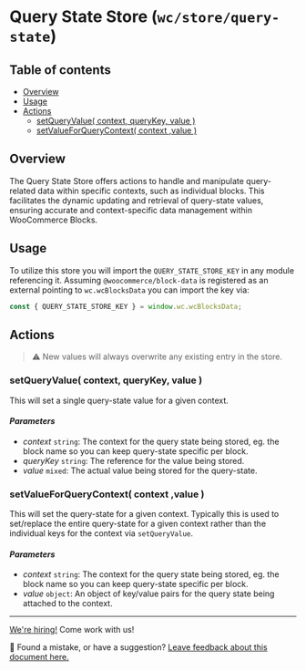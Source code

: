 # Query State Store (`wc/store/query-state`) <!-- omit in toc -->

## Table of contents <!-- omit in toc -->

-   [Overview](#overview)
-   [Usage](#usage)
-   [Actions](#actions)
    -   [setQueryValue( context, queryKey, value )](#setqueryvalue-context-querykey-value-)
    -   [setValueForQueryContext( context ,value )](#setvalueforquerycontext-context-value-)

## Overview

The Query State Store offers actions to handle and manipulate query-related data within specific contexts, such as individual blocks. This facilitates the dynamic updating and retrieval of query-state values, ensuring accurate and context-specific data management within WooCommerce Blocks.

## Usage

To utilize this store you will import the `QUERY_STATE_STORE_KEY` in any module referencing it. Assuming `@woocommerce/block-data` is registered as an external pointing to `wc.wcBlocksData` you can import the key via:

```js
const { QUERY_STATE_STORE_KEY } = window.wc.wcBlocksData;
```

## Actions

> ⚠️ New values will always overwrite any existing entry in the store.

### setQueryValue( context, queryKey, value )

This will set a single query-state value for a given context.

#### _Parameters_ <!-- omit in toc -->

-   _context_ `string`: The context for the query state being stored, eg. the block name so you can keep query-state specific per block.
-   _queryKey_ `string`: The reference for the value being stored.
-   _value_ `mixed`: The actual value being stored for the query-state.

### setValueForQueryContext( context ,value )

This will set the query-state for a given context. Typically this is used to set/replace the entire query-state for a given context rather than the individual keys for the context via `setQueryValue`.

#### _Parameters_ <!-- omit in toc -->

-   _context_ `string`: The context for the query state being stored, eg. the block name so you can keep query-state specific per block.
-   _value_ `object`: An object of key/value pairs for the query state being attached to the context.

<!-- FEEDBACK -->

---

[We're hiring!](woocommerce.com/careers/) Come work with us!

🐞 Found a mistake, or have a suggestion? [Leave feedback about this document here.](https://github.com/woocommerce/woocommerce-gutenberg-products-block/issues/new?assignees=&labels=type%3A+documentation&template=--doc-feedback.md&title=Feedback%20on%20./docs/blocks/feature-flags-and-experimental-interfaces.md)

<!-- /FEEDBACK -->
